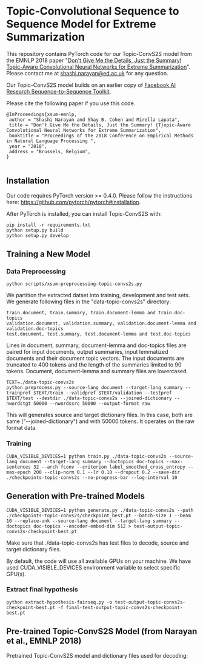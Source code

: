 # Topic-Convolutional Sequence to Sequence Model for Extreme Summarization

This repository contains PyTorch code for our Topic-ConvS2S model from the EMNLP 2018 paper "[Don't Give Me the Details, Just the Summary! Topic-Aware Convolutional Neural Networks for Extreme Summarization](https://arxiv.org/abs/1808.08745)". Please contact me at shashi.narayan@ed.ac.uk for any question.

Our Topic-ConvS2S model builds on an earlier copy of [Facebook AI Research Sequence-to-Sequence Toolkit](https://github.com/pytorch/fairseq). 

Please cite the following paper if you use this code.

```
@InProceedings{xsum-emnlp,
 author = "Shashi Narayan and Shay B. Cohen and Mirella Lapata",
 title = "Don't Give Me the Details, Just the Summary! {T}opic-Aware Convolutional Neural Networks for Extreme Summarization",
 booktitle = "Proceedings of the 2018 Conference on Empirical Methods in Natural Language Processing ",
 year = "2018",
 address = "Brussels, Belgium",
}
	
```

## Installation

Our code requires PyTorch version >= 0.4.0. Please follow the instructions here: https://github.com/pytorch/pytorch#installation.

After PyTorch is installed, you can install Topic-ConvS2S with:
```
pip install -r requirements.txt
python setup.py build
python setup.py develop
```

## Training a New Model

### Data Preprocessing

```
python scripts/xsum-preprocessing-topic-convs2s.py
````
We partition the extracted datset into training, development and test sets. We generate following files in the "data-topic-convs2s" directory:

```
train.document, train.summary, train.document-lemma and train.doc-topics
validation.document, validation.summary, validation.document-lemma and validation.doc-topics
test.document, test.summary, test.document-lemma and test.doc-topics
```

Lines in document, summary, document-lemma and doc-topics files are paired for input documents, output summaries, input lemmatized documents and their document topic vectors. The input documents are truncated to 400 tokens and the length of the summaries limited to 90 tokens. Document, document-lemma and summary files are lowercased.

```
TEXT=./data-topic-convs2s
python preprocess.py --source-lang document --target-lang summary --trainpref $TEXT/train --validpref $TEXT/validation --testpref $TEXT/test --destdir ./data-topic-convs2s --joined-dictionary --nwordstgt 50000 --nwordssrc 50000 --output-format raw
```

This will generates source and target dictionary files. In this case, both are same ("--joined-dictionary") and with 50000 tokens. It operates on the raw format data.

### Training

```
CUDA_VISIBLE_DEVICES=1 python train.py ./data-topic-convs2s --source-lang document --target-lang summary --doctopics doc-topics --max-sentences 32 --arch fconv --criterion label_smoothed_cross_entropy --max-epoch 200 --clip-norm 0.1 --lr 0.10 --dropout 0.2 --save-dir ./checkpoints-topic-convs2s --no-progress-bar --log-interval 10
```

## Generation with Pre-trained Models

```
CUDA_VISIBLE_DEVICES=1 python generate.py ./data-topic-convs2s --path ./checkpoints-topic-convs2s/checkpoint_best.pt --batch-size 1 --beam 10 --replace-unk --source-lang document --target-lang summary --doctopics doc-topics --encoder-embed-dim 512 > test-output-topic-convs2s-checkpoint-best.pt 
```

Make sure that ./data-topic-convs2s has test files to decode, source and target dictionary files.

By default, the code will use all available GPUs on your machine. We have used CUDA_VISIBLE_DEVICES environment variable to select specific GPU(s).

### Extract final hypothesis

```
python extract-hypothesis-fairseq.py -o test-output-topic-convs2s-checkpoint-best.pt -f final-test-output-topic-convs2s-checkpoint-best.pt
```

## Pre-trained Topic-ConvS2S Model (from Narayan et al., EMNLP 2018)

Pretrained Topic-ConvS2S model and dictionary files used for decoding:  
